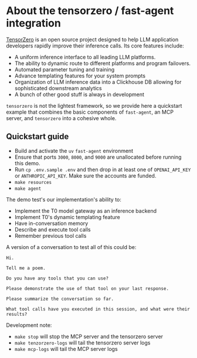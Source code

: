 # About the tensorzero / fast-agent integration

[TensorZero](https://www.tensorzero.com/) is an open source project designed to help LLM application developers rapidly improve their inference calls. Its core features include:

- A uniform inference interface to all leading LLM platforms.
- The ability to dynamic route to different platforms and program failovers.
- Automated parameter tuning and training
- Advance templating features for your system prompts
- Organization of LLM inference data into a Clickhouse DB allowing for sophisticated downstream analytics
- A bunch of other good stuff is always in development

`tensorzero` is not the lightest framework, so we provide here a quickstart example that combines the basic components of `fast-agent`, an MCP server, and `tensorzero` into a cohesive whole.

## Quickstart guide

- Build and activate the `uv` `fast-agent` environment
- Ensure that ports `3000`, `8000`, and `9000` are unallocated before running this demo.
- Run `cp .env.sample .env` and then drop in at least one of `OPENAI_API_KEY` or `ANTHROPIC_API_KEY`. Make sure the accounts are funded.
- `make resources`
- `make agent`

The demo test's our implementation's ability to:

- Implement the T0 model gateway as an inference backend
- Implement T0's dynamic templating feature
- Have in-conversation memory
- Describe and execute tool calls
- Remember previous tool calls

A version of a conversation to test all of this could be:

```
Hi.

Tell me a poem.

Do you have any tools that you can use?

Please demonstrate the use of that tool on your last response.

Please summarize the conversation so far.

What tool calls have you executed in this session, and what were their results?
```

Development note:

- `make stop` will stop the MCP server and the tensorzero server
- `make tenzorzero-logs` will tail the tensorzero server logs
- `make mcp-logs` will tail the MCP server logs
